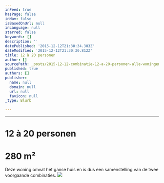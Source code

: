 ```yaml
---
inFeed: true
hasPage: false
inNav: false
isBasedOnUrl: null
inLanguage: null
starred: false
keywords: []
description: ''
datePublished: '2015-12-12T21:30:34.303Z'
dateModified: '2015-12-12T21:30:30.812Z'
title: 12 à 20 personen
author: []
sourcePath: _posts/2015-12-12-combinatie-12-a-20-personen-alle-woningen.md
published: true
authors: []
publisher:
  name: null
  domain: null
  url: null
  favicon: null
_type: Blurb

---
```

****

# 12 à 20 personen

# 280 m²

Deze woning omvat het ganse huis en is dus een samenstelling van de twee voorgaande combinaties. ![](https://the-grid-user-content.s3-us-west-2.amazonaws.com/247bbe06-58da-4739-809c-0deb894ff795.jpg)